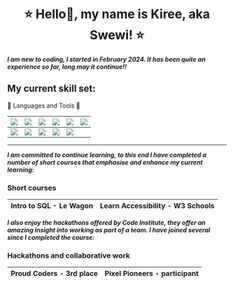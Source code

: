 <h1 align="center"> ⭐ Hello👋, my name is Kiree, aka Swewi! ⭐ </h1>


**_I am new to coding, I started in February 2024.  It has been quite an experience so far, long may it continue!!_**

## My current skill set:

💾 Languages and Tools 💾

| <img src="https://img.shields.io/badge/html5-%23E34F26.svg?style=for-the-badge&logo=html5&logoColor=white"> | <img src="https://img.shields.io/badge/css3-%231572B6.svg?style=for-the-badge&logo=css3&logoColor=white"> | <img src="https://img.shields.io/badge/javascript-%23323330.svg?style=for-the-badge&logo=javascript&logoColor=%23F7DF1E"> | <img src="https://img.shields.io/badge/python-3670A0?style=for-the-badge&logo=python&logoColor=ffdd54"> | <img src="https://img.shields.io/badge/postgres-%23316192.svg?style=for-the-badge&logo=postgresql&logoColor=white"> | <img src="https://img.shields.io/badge/django-%23092E20.svg?style=for-the-badge&logo=django&logoColor=white"> |
| --- | --- | --- | --- | --- | --- |
| <img src="https://img.shields.io/badge/git-%23F05033.svg?style=for-the-badge&logo=git&logoColor=white"> | <img src="https://img.shields.io/badge/heroku-%23430098.svg?style=for-the-badge&logo=heroku&logoColor=white"> | <img src="https://img.shields.io/badge/flask-%23000.svg?style=for-the-badge&logo=flask&logoColor=white"> | <img src="https://img.shields.io/badge/Visual%20Studio%20Code-0078d7.svg?style=for-the-badge&logo=visual-studio-code&logoColor=white"> | <img src="https://img.shields.io/badge/bootstrap-%23563D7C.svg?style=for-the-badge&logo=bootstrap&logoColor=white"> | |

---

**_I am committed to continue learning, to this end I have completed a number of short courses that emphasise and enhance my current learning:_**

### Short courses

| Intro to SQL - Le Wagon | Learn Accessibility - W3 Schools |
| --- | --- |

**_I also enjoy the hackathons offered by Code Institute, they offer an amazing insight into working as part of a team.  I have joined several since I completed the course:_**

### Hackathons and collaborative work

| Proud Coders - 3rd place | Pixel Pioneers - participant |
| --- | --- |
<!---
Swewi/Swewi is a ✨ special ✨ repository because its `README.md` (this file) appears on your GitHub profile.
You can click the Preview link to take a look at your changes.
--->
